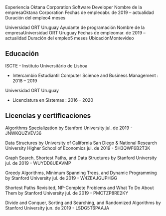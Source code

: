 Experiencia
Oktana Corporation
Software Developer
Nombre de la empresaOktana Corporation
Fechas de empleoabr. de 2019 – actualidad
Duración del empleo4 meses

Universidad ORT Uruguay
Ayudante de programación
Nombre de la empresaUniversidad ORT Uruguay
Fechas de empleomar. de 2019 – actualidad
Duración del empleo5 meses
UbicaciónMontevideo

## Educación

ISCTE - Instituto Universitário de Lisboa 
- Intercambio Estudiantil 
Computer Science and Business Management : 2018 – 2019 

Universidad ORT Uruguay 
- Licenciatura en Sistemas : 2016 – 2020


## Licencias y certificaciones

Algorithms Specialization by Stanford University
jul. de 2019 - JNWKQUZVEV36

Data Structures by University of California San Diego & National Research University Higher School of Economics
jul. de 2019 - 5H3QWF6B2T3K

Graph Search, Shortest Paths, and Data Structures by Stanford University
jul. de 2019 - WUYDD8UEAVMP

Greedy Algorithms, Minimum Spanning Trees, and Dynamic Programming by Stanford University
jul. de 2019 - W4ZEAJGUPHGG

Shortest Paths Revisited, NP-Complete Problems and What To Do About Them by Stanford University
jul. de 2019 - PMCTZP8RE2KY

Divide and Conquer, Sorting and Searching, and Randomized Algorithms by Stanford University
jun. de 2019 - LSDG5T6PAAJA
